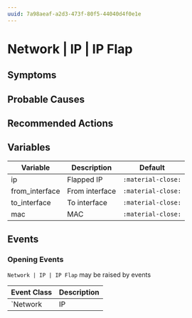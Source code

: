 ```yaml
---
uuid: 7a98aeaf-a2d3-473f-80f5-44040d4f0e1e
---
```

# Network | IP | IP Flap

## Symptoms

## Probable Causes

## Recommended Actions

## Variables

Variable | Description | Default
--- | --- | ---
ip | Flapped IP | `:material-close:`
from_interface | From interface | `:material-close:`
to_interface | To interface | `:material-close:`
mac | MAC | `:material-close:`

## Events

### Opening Events
`Network | IP | IP Flap` may be raised by events

Event Class | Description
--- | ---
`Network | IP | IP Flap` | dispose
